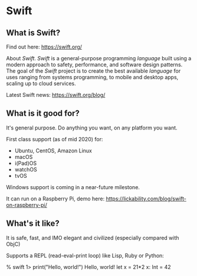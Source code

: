 # Swift

## What is Swift?

Find out here: https://swift.org/

About *Swift*. *Swift* is a general-purpose programming *language* built using a modern approach to safety, performance, and software design patterns. The goal of the *Swift* project is to create the best available *language* for uses ranging from systems programming, to mobile and desktop apps, scaling up to cloud services.

Latest Swift news: https://swift.org/blog/

## What is it good for?

It's general purpose. Do anything you want, on any platform you want.

First class support (as of mid 2020) for:
* Ubuntu, CentOS, Amazon Linux
* macOS
* i(Pad)OS
* watchOS
* tvOS

Windows support is coming in a near-future milestone.

It can run on a Raspberry Pi, demo here: https://lickability.com/blog/swift-on-raspberry-pi/

## What's it like?

It is safe, fast, and IMO elegant and civilized (especially compared with ObjC)

Supports a REPL (read-eval-print loop) like Lisp, Ruby or Python:

% swift
1> print("Hello, world!")
Hello, world!
let x = 21*2
x: Int = 42



